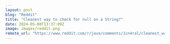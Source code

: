 ```yaml
---
layout: post
blog: "Reddit"
title: "Cleanest way to check for null on a String?"
date: 2024-05-08T13:37:09Z
image: images/reddit.png
remote_url: "https://www.reddit.com/r/java/comments/1cn4ral/cleanest_way_to_check_for_null_on_a_string/"
---
```

